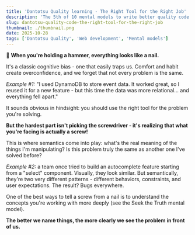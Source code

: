 ```yaml
---
title: 'Dantotsu Quality learning - The Right Tool for the Right Job'
description: 'The 5th of 10 mental models to write better quality code'
slug: dantotsu-quality-code-the-right-tool-for-the-right-job
thumbnail: ./thumbnail.png
date: 2025-10-28
tags: ['Dantotsu Quality', 'Web development', 'Mental models']
---
```


🔨 **When you're holding a hammer, everything looks like a nail.**

It's a classic cognitive bias - one that easily traps us. Comfort and habit create overconfidence, and we forget that not every problem is the same.

*Example #1:* "I used DynamoDB to store event data. It worked great, so I reused it for a new feature - but this time the data was more relational... and everything fell apart."

It sounds obvious in hindsight: you should use the right tool for the problem you're solving.

**But the hardest part isn't picking the screwdriver - it's realizing that what you're facing is actually a screw!**

This is where semantics come into play: what's the real meaning of the things I'm manipulating? Is this problem truly the same as another one I've solved before?

*Example #2:* a team once tried to build an autocomplete feature starting from a "select" component. Visually, they look similar. But semantically, they're two very different patterns - different behaviors, constraints, and user expectations. The result? Bugs everywhere.

One of the best ways to tell a screw from a nail is to understand the concepts you're working with more deeply (see the Seek the Truth mental model).

**The better we name things, the more clearly we see the problem in front of us.**
